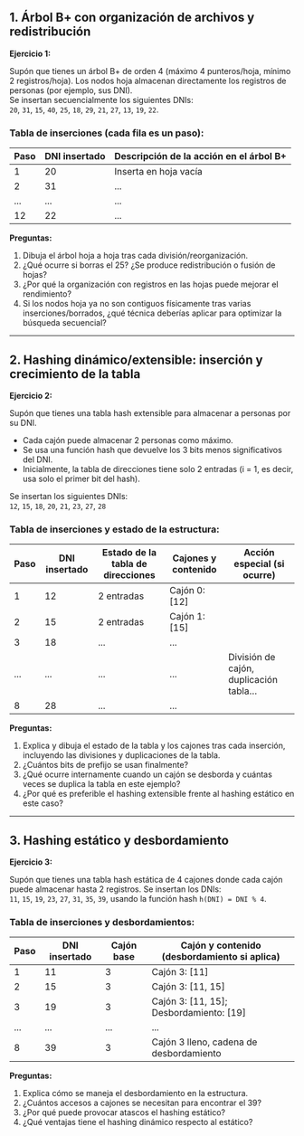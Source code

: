 ## 1. Árbol B+ con organización de archivos y redistribución

**Ejercicio 1:**

Supón que tienes un árbol B+ de orden 4 (máximo 4 punteros/hoja, mínimo 2 registros/hoja). Los nodos hoja almacenan directamente los registros de personas (por ejemplo, sus DNI).  
Se insertan secuencialmente los siguientes DNIs:  
`20`, `31`, `15`, `40`, `25`, `18`, `29`, `21`, `27`, `13`, `19`, `22`.

### Tabla de inserciones (cada fila es un paso):

| Paso | DNI insertado | Descripción de la acción en el árbol B+                |
|------|---------------|--------------------------------------------------------|
| 1    | 20            | Inserta en hoja vacía                                 |
| 2    | 31            | ...                                                    |
| ...  | ...           | ...                                                    |
| 12   | 22            | ...                                                    |

**Preguntas:**
1. Dibuja el árbol hoja a hoja tras cada división/reorganización.
2. ¿Qué ocurre si borras el 25? ¿Se produce redistribución o fusión de hojas?
3. ¿Por qué la organización con registros en las hojas puede mejorar el rendimiento?
4. Si los nodos hoja ya no son contiguos físicamente tras varias inserciones/borrados, ¿qué técnica deberías aplicar para optimizar la búsqueda secuencial?

---

## 2. Hashing dinámico/extensible: inserción y crecimiento de la tabla

**Ejercicio 2:**

Supón que tienes una tabla hash extensible para almacenar a personas por su DNI.  
- Cada cajón puede almacenar 2 personas como máximo.  
- Se usa una función hash que devuelve los 3 bits menos significativos del DNI.  
- Inicialmente, la tabla de direcciones tiene solo 2 entradas (i = 1, es decir, usa solo el primer bit del hash).

Se insertan los siguientes DNIs:  
`12`, `15`, `18`, `20`, `21`, `23`, `27`, `28`

### Tabla de inserciones y estado de la estructura:

| Paso | DNI insertado | Estado de la tabla de direcciones | Cajones y contenido                 | Acción especial (si ocurre)           |
|------|---------------|-----------------------------------|-------------------------------------|---------------------------------------|
| 1    | 12            | 2 entradas                        | Cajón 0: [12]                       |                                       |
| 2    | 15            | 2 entradas                        | Cajón 1: [15]                       |                                       |
| 3    | 18            | ...                               | ...                                 |                                       |
| ...  | ...           | ...                               | ...                                 | División de cajón, duplicación tabla… |
| 8    | 28            | ...                               | ...                                 |                                       |

**Preguntas:**
1. Explica y dibuja el estado de la tabla y los cajones tras cada inserción, incluyendo las divisiones y duplicaciones de la tabla.
2. ¿Cuántos bits de prefijo se usan finalmente?
3. ¿Qué ocurre internamente cuando un cajón se desborda y cuántas veces se duplica la tabla en este ejemplo?
4. ¿Por qué es preferible el hashing extensible frente al hashing estático en este caso?

---

## 3. Hashing estático y desbordamiento

**Ejercicio 3:**

Supón que tienes una tabla hash estática de 4 cajones donde cada cajón puede almacenar hasta 2 registros. Se insertan los DNIs:  
`11`, `15`, `19`, `23`, `27`, `31`, `35`, `39`, usando la función hash `h(DNI) = DNI % 4`.

### Tabla de inserciones y desbordamientos:

| Paso | DNI insertado | Cajón base | Cajón y contenido (desbordamiento si aplica) |
|------|---------------|------------|----------------------------------------------|
| 1    | 11            | 3          | Cajón 3: [11]                                |
| 2    | 15            | 3          | Cajón 3: [11, 15]                            |
| 3    | 19            | 3          | Cajón 3: [11, 15]; Desbordamiento: [19]      |
| ...  | ...           | ...        | ...                                          |
| 8    | 39            | 3          | Cajón 3 lleno, cadena de desbordamiento      |

**Preguntas:**
1. Explica cómo se maneja el desbordamiento en la estructura.
2. ¿Cuántos accesos a cajones se necesitan para encontrar el 39?
3. ¿Por qué puede provocar atascos el hashing estático?
4. ¿Qué ventajas tiene el hashing dinámico respecto al estático?
